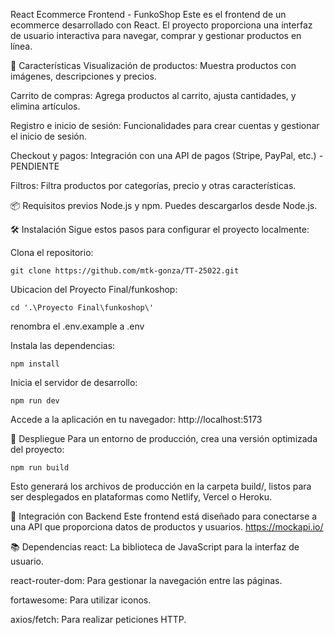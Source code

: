 React Ecommerce Frontend - FunkoShop
Este es el frontend de un ecommerce desarrollado con React. El proyecto proporciona una interfaz de usuario interactiva para navegar, comprar y gestionar productos en línea.

🌟 Características
Visualización de productos: Muestra productos con imágenes, descripciones y precios.

Carrito de compras: Agrega productos al carrito, ajusta cantidades, y elimina artículos.

Registro e inicio de sesión: Funcionalidades para crear cuentas y gestionar el inicio de sesión.

Checkout y pagos: Integración con una API de pagos (Stripe, PayPal, etc.) - PENDIENTE

Filtros: Filtra productos por categorías, precio y otras características.

📦 Requisitos previos
Node.js y npm. Puedes descargarlos desde Node.js.

🛠 Instalación
Sigue estos pasos para configurar el proyecto localmente:

Clona el repositorio:
```
git clone https://github.com/mtk-gonza/TT-25022.git
```
Ubicacion del Proyecto Final/funkoshop:
```
cd '.\Proyecto Final\funkoshop\'
```
renombra el .env.example a .env

Instala las dependencias:
```
npm install
```

Inicia el servidor de desarrollo:
```
npm run dev
```
Accede a la aplicación en tu navegador: http://localhost:5173

🚀 Despliegue
Para un entorno de producción, crea una versión optimizada del proyecto:

```
npm run build
```
Esto generará los archivos de producción en la carpeta build/, listos para ser desplegados en plataformas como Netlify, Vercel o Heroku.

🔌 Integración con Backend
Este frontend está diseñado para conectarse a una API que proporciona datos de productos y usuarios. https://mockapi.io/

📚 Dependencias
react: La biblioteca de JavaScript para la interfaz de usuario.

react-router-dom: Para gestionar la navegación entre las páginas.

fortawesome: Para utilizar iconos.

axios/fetch: Para realizar peticiones HTTP.